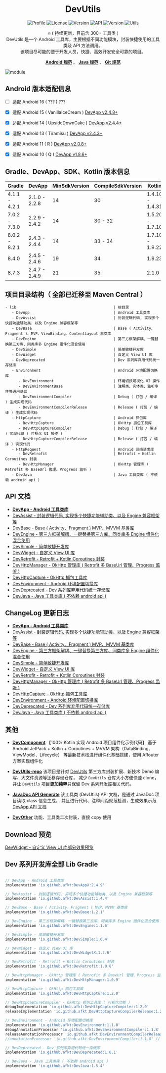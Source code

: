 
<h1 align="center">DevUtils</h1>


<p align="center">
	<a href="https://github.com/afkT">
		<img alt="Profile" src="https://img.shields.io/badge/GitHub-afkT-orange.svg" />
	</a>
	<a href="https://github.com/afkT/DevUtils/blob/master/LICENSE">
		<img alt="License" src="https://img.shields.io/badge/License-Apache%202.0-blue.svg" />
	</a>
	<a href="https://search.maven.org/search?q=io.github.afkt">
		<img alt="Version" src="https://img.shields.io/badge/Maven-Dev-5776E0.svg" />
	</a>
	<a href="https://android-arsenal.com/api?level=21">
		<img alt="API" src="https://img.shields.io/badge/API-21%2B-brightgreen.svg?style=flat" />
	</a>
	<a href="https://search.maven.org/search?q=io.github.afkt">
		<img alt="Version" src="https://img.shields.io/badge/DevUtils-2.4.9-yellow.svg" />
	</a>
	<a href="https://github.com/afkT/DevUtils/blob/master/lib/DevApp/README.md">
		<img alt="Utils" src="https://img.shields.io/badge/Utils-300+-critical.svg" />
	</a>
</p>


<p align="center">
	🔥 ( 持续更新，目前含 300+ 工具类 )
	<br>
	DevUtils 是一个 Android 工具库，主要根据不同功能模块，封装快捷使用的工具类及 API 方法调用。
	<br>
	该项目尽可能的便于开发人员，快捷、高效开发安全可靠的项目。
</p>


<p align="center">
	<b>
		<a href="https://github.com/afkT/DevUtils/blob/master/README/android_standard.md">Android 规范</a>
	</b>、
	<b>
		<a href="https://github.com/afkT/DevUtils/blob/master/README/java_standard.md">Java 规范</a>
	</b>、
	<b>
		<a href="https://github.com/afkT/DevUtils/blob/master/README/git_standard.md">Git 规范</a>
	</b>
</p>


![module][dev_module_img]


## Android 版本适配信息

- [ ] 适配 Android 16 ( ??? ) ???
- [x] 适配 Android 15 ( VanillaIceCream ) [DevApp v2.4.8+][DevApp v2.4.8+]
- [x] 适配 Android 14 ( UpsideDownCake ) [DevApp v2.4.4+][DevApp v2.4.4+]
- [x] 适配 Android 13 ( Tiramisu ) [DevApp v2.4.3+][DevApp v2.4.3+]
- [x] 适配 Android 11 ( R ) [DevApp v2.0.8+][DevApp v2.0.8+]
- [x] 适配 Android 10 ( Q ) [DevApp v1.8.6+][DevApp v1.8.6+]


## Gradle、DevApp、SDK、Kotlin 版本信息

| Gradle        | DevApp        | MinSdkVersion | CompileSdkVersion | Kotlin          |
|---------------|---------------|---------------|-------------------|-----------------|
| 4.1.1 - 4.2.1 | 2.1.0 - 2.2.8 | 14            | 30                | 1.4.10 - 1.4.31 |
| 7.0.2 - 7.3.0 | 2.2.9 - 2.4.2 | 14            | 30 - 32           | 1.5.20 - 1.7.10 |
| 8.0.2 - 8.2.1 | 2.4.3 - 2.4.4 | 14            | 33 - 34           | 1.7.10 - 1.9.22 |
| 8.4.0         | 2.4.5 - 2.4.6 | 19            | 34                | 1.9.23          |
| 8.7.3         | 2.4.7 - 2.4.9 | 21            | 35                | 2.1.0           |


## 项目目录结构（ 全部已迁移至 Maven Central ）

```
- lib                                            | 根目录
   - DevApp                                      | Android 工具类库
   - DevAssist                                   | 封装逻辑代码, 实现多个快捷功能辅助类、以及 Engine 兼容框架等
   - DevBase                                     | Base ( Activity、Fragment )、MVP、ViewBinding、ContentLayout 基类库
   - DevEngine                                   | 第三方框架解耦、一键替换第三方库、同类库多 Engine 组件化混合使用
   - DevSimple                                   | 简单敏捷开发库
   - DevWidget                                   | 自定义 View UI 库
   - DevDeprecated                               | Dev 系列库弃用代码统一存储库
   - Environment                                 | Android 环境配置切换库
      - DevEnvironment                           | 环境切换可视化 UI 操作
      - DevEnvironmentBase                       | 注解类、实体类、监听事件等通用基础
      - DevEnvironmentCompiler                   | Debug ( 打包 / 编译 ) 生成实现代码
      - DevEnvironmentCompilerRelease            | Release ( 打包 / 编译 ) 生成实现代码
   - HttpCapture                                 | Android 抓包库
      - DevHttpCapture                           | OkHttp 抓包工具库
      - DevHttpCaptureCompiler                   | Debug ( 打包 / 编译 ) 实现代码 ( 可视化 UI 操作 )
      - DevHttpCaptureCompilerRelease            | Release ( 打包 / 编译 ) 实现代码
   - HttpRequest                                 | Android 网络请求库
      - DevRetrofit                              | Retrofit + Kotlin Coroutines 封装
      - DevHttpManager                           | OkHttp 管理库 ( Retrofit 多 BaseUrl 管理、Progress 监听 )
   - DevJava                                     | Java 工具类库 ( 不依赖 android api )
```


## API 文档

- **[DevApp - Android 工具类库][DevApp API]**
- [DevAssist - 封装逻辑代码, 实现多个快捷功能辅助类、以及 Engine 兼容框架等][DevAssist API]
- [DevBase - Base ( Activity、Fragment ) MVP、MVVM 基类库][DevBase API]
- [DevEngine - 第三方框架解耦、一键替换第三方库、同类库多 Engine 组件化混合使用][DevEngine API]
- [DevSimple - 简单敏捷开发库][DevSimple API]
- [DevWidget - 自定义 View UI 库][DevWidget API]
- [DevRetrofit - Retrofit + Kotlin Coroutines 封装][DevRetrofit API]
- [DevHttpManager - OkHttp 管理库 ( Retrofit 多 BaseUrl 管理、Progress 监听 )][DevHttpManager API]
- [DevHttpCapture - OkHttp 抓包工具库][DevHttpCapture API]
- [DevEnvironment - Android 环境配置切换库][DevEnvironment API]
- [DevDeprecated - Dev 系列库弃用代码统一存储库][DevDeprecated API]
- [DevJava - Java 工具类库 ( 不依赖 android api )][DevJava API]


## ChangeLog 更新日志

- **[DevApp - Android 工具类库][DevApp ChangeLog]**
- [DevAssist - 封装逻辑代码, 实现多个快捷功能辅助类、以及 Engine 兼容框架等][DevAssist ChangeLog]
- [DevBase - Base ( Activity、Fragment ) MVP、MVVM 基类库][DevBase ChangeLog]
- [DevEngine - 第三方框架解耦、一键替换第三方库、同类库多 Engine 组件化混合使用][DevEngine ChangeLog]
- [DevSimple - 简单敏捷开发库][DevSimple ChangeLog]
- [DevWidget - 自定义 View UI 库][DevWidget ChangeLog]
- [DevRetrofit - Retrofit + Kotlin Coroutines 封装][DevRetrofit ChangeLog]
- [DevHttpManager - OkHttp 管理库 ( Retrofit 多 BaseUrl 管理、Progress 监听 )][DevHttpManager ChangeLog]
- [DevHttpCapture - OkHttp 抓包工具库][DevHttpCapture ChangeLog]
- [DevEnvironment - Android 环境配置切换库][DevEnvironment ChangeLog]
- [DevDeprecated - Dev 系列库弃用代码统一存储库][DevDeprecated ChangeLog]
- [DevJava - Java 工具类库 ( 不依赖 android api )][DevJava ChangeLog]


## 其他

- **[DevComponent][DevComponent]** 【100% Kotlin 实现 Android 项目组件化示例代码】
  基于 Android JetPack + Kotlin + Coroutines + MVVM 架构（DataBinding、ViewModel、Lifecycle）
  等最新技术栈进行组件化基础搭建，使用 ARouter 方案实现组件化

- **[DevUtils-repo][DevUtils-repo]** 该项目是针对 [DevUtils][DevUtils]
  第三方库封装扩展、新技术 Demo 编写、大文件资源等迁移存储仓库，
  减少 `DevUtils` 仓库大小方便快速 clone，并让 `DevUtils` 项目**更加纯粹**只保留 Dev 系列开发库相关代码。

- **[JavaDoc API Generate][JavaDoc]** 该工具类 (DevUtils) API 文档，是通过 JavaDoc 项目读取 class 信息生成，
  并且进行代码、注释间距规范检测，生成效果示范 [DevApp API 文档][DevApp API]

- **[DevOther][DevOther]** 功能、工具类二次封装，直接 copy 使用


## Download 预览

[DevWidget - 自定义 View UI 库部分效果预览][DevWidget Preview]


## Dev 系列开发库全部 Lib Gradle

```gradle

// DevApp - Android 工具类库
implementation 'io.github.afkt:DevAppX:2.4.9'

// DevAssist - 封装逻辑代码, 实现多个快捷功能辅助类、以及 Engine 兼容框架等
implementation 'io.github.afkt:DevAssist:1.4.4'

// DevBase - Base ( Activity、Fragment ) MVP、MVVM 基类库
implementation 'io.github.afkt:DevBase:1.2.1'

// DevEngine - 第三方框架解耦、一键替换第三方库、同类库多 Engine 组件化混合使用
implementation 'io.github.afkt:DevEngine:1.1.6'

// DevSimple - 简单敏捷开发库
implementation 'io.github.afkt:DevSimple:1.0.4'

// DevWidget - 自定义 View UI 库
implementation 'io.github.afkt:DevWidgetX:1.2.6'

// DevRetrofit - Retrofit + Kotlin Coroutines 封装
implementation 'io.github.afkt:DevRetrofit:1.0.8'

// DevHttpManager - OkHttp 管理库 ( Retrofit 多 BaseUrl 管理、Progress 监听 )
implementation 'io.github.afkt:DevHttpManager:1.0.9'

// DevHttpCapture - OkHttp 抓包工具库
implementation 'io.github.afkt:DevHttpCapture:1.2.0'

// DevHttpCaptureCompiler - OkHttp 抓包工具库 ( 可视化功能 )
debugImplementation 'io.github.afkt:DevHttpCaptureCompiler:1.2.0'
releaseImplementation 'io.github.afkt:DevHttpCaptureCompilerRelease:1.2.0'

// DevEnvironment - Android 环境配置切换库
implementation 'io.github.afkt:DevEnvironment:1.1.8'
debugAnnotationProcessor 'io.github.afkt:DevEnvironmentCompiler:1.1.8' // kaptDebug
releaseAnnotationProcessor 'io.github.afkt:DevEnvironmentCompilerRelease:1.1.8' // kaptRelease
//annotationProcessor 'io.github.afkt:DevEnvironmentCompiler:1.1.8' // kapt

// DevDeprecated - Dev 系列库弃用代码统一存储库
implementation 'io.github.afkt:DevDeprecated:1.0.1'

// DevJava - Java 工具类库 ( 不依赖 android api )
implementation 'io.github.afkt:DevJava:1.5.4'
```




<!-- === -->
<!-- 链接 -->
<!-- === -->

<!-- ======== -->
<!-- DevUtils -->
<!-- ======== -->

[DevUtils]: https://github.com/afkT/DevUtils
[DevApp API]: https://github.com/afkT/DevUtils/blob/master/lib/DevApp/README.md
[DevApp ChangeLog]: https://github.com/afkT/DevUtils/blob/master/lib/DevApp/CHANGELOG.md
[DevAssist API]: https://github.com/afkT/DevUtils/blob/master/lib/DevAssist/README.md
[DevAssist ChangeLog]: https://github.com/afkT/DevUtils/blob/master/lib/DevAssist/CHANGELOG.md
[DevBase API]: https://github.com/afkT/DevUtils/blob/master/lib/DevBase/README.md
[DevBase ChangeLog]: https://github.com/afkT/DevUtils/blob/master/lib/DevBase/CHANGELOG.md
[DevEngine API]: https://github.com/afkT/DevUtils/blob/master/lib/DevEngine/README.md
[DevEngine ChangeLog]: https://github.com/afkT/DevUtils/blob/master/lib/DevEngine/CHANGELOG.md
[DevSimple API]: https://github.com/afkT/DevUtils/blob/master/lib/DevSimple/README.md
[DevSimple ChangeLog]: https://github.com/afkT/DevUtils/blob/master/lib/DevSimple/CHANGELOG.md
[DevWidget API]: https://github.com/afkT/DevUtils/blob/master/lib/DevWidget/README.md
[DevWidget ChangeLog]: https://github.com/afkT/DevUtils/blob/master/lib/DevWidget/CHANGELOG.md
[DevWidget Preview]: https://github.com/afkT/DevUtils-repo/blob/main/lib/DevWidget_Preview.md
[DevRetrofit API]: https://github.com/afkT/DevUtils/blob/master/lib/HttpRequest/DevRetrofit/README.md
[DevRetrofit ChangeLog]: https://github.com/afkT/DevUtils/blob/master/lib/HttpRequest/DevRetrofit/CHANGELOG.md
[DevHttpManager API]: https://github.com/afkT/DevUtils/blob/master/lib/HttpRequest/DevHttpManager/README.md
[DevHttpManager ChangeLog]: https://github.com/afkT/DevUtils/blob/master/lib/HttpRequest/DevHttpManager/CHANGELOG.md
[DevHttpCapture API]: https://github.com/afkT/DevUtils/blob/master/lib/HttpCapture/README.md
[DevHttpCapture ChangeLog]: https://github.com/afkT/DevUtils/blob/master/lib/HttpCapture/CHANGELOG.md
[DevEnvironment API]: https://github.com/afkT/DevUtils/blob/master/lib/Environment
[DevEnvironment ChangeLog]: https://github.com/afkT/DevUtils/blob/master/lib/Environment/CHANGELOG.md
[DevDeprecated API]: https://github.com/afkT/DevUtils/blob/master/lib/DevDeprecated/README.md
[DevDeprecated ChangeLog]: https://github.com/afkT/DevUtils/blob/master/lib/DevDeprecated/CHANGELOG.md
[DevJava API]: https://github.com/afkT/DevUtils/blob/master/lib/DevJava/README.md
[DevJava ChangeLog]: https://github.com/afkT/DevUtils/blob/master/lib/DevJava/CHANGELOG.md

<!-- ============== -->
<!-- DevUtils Other -->
<!-- ============== -->

[JavaDoc]: https://github.com/afkT/JavaDoc
[DevComponent]: https://github.com/afkT/DevComponent
[DevUtils-repo]: https://github.com/afkT/DevUtils-repo
[DevOther]: https://github.com/afkT/DevUtils-repo/blob/main/lib/LocalModules/DevOther

<!-- ======= -->
<!-- 零散汇总 -->
<!-- ======= -->

[Project Details README]: https://github.com/afkT/DevUtils/blob/master/README_PROJECT.md
[dev_module_img]: https://github.com/afkT/DevUtils/raw/master/art/module.png

<!-- ====== -->
<!-- 版本信息 -->
<!-- ====== -->

[DevApp v2.4.8+]: https://github.com/afkT/DevUtils/blob/master/lib/DevApp/CHANGELOG.md#version-248-2025-03-21
[DevApp v2.4.4+]: https://github.com/afkT/DevUtils/blob/master/lib/DevApp/CHANGELOG.md#version-244-2024-01-18
[DevApp v2.4.3+]: https://github.com/afkT/DevUtils/blob/master/lib/DevApp/CHANGELOG.md#version-243-2023-07-01
[DevApp v2.0.8+]: https://github.com/afkT/DevUtils/blob/master/lib/DevApp/CHANGELOG.md#version-208-2020-10-29
[DevApp v1.8.6+]: https://github.com/afkT/DevUtils/blob/master/lib/DevApp/CHANGELOG.md#version-186-2019-12-25